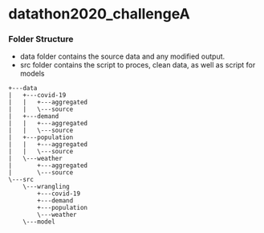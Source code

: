 # datathon2020_challengeA


### Folder Structure
- data folder contains the source data and any modified output.
- src folder contains the script to proces, clean data, as well as script for models  
```
+---data
|   +---covid-19
|   |   +---aggregated
|   |   \---source
|   +---demand
|   |   +---aggregated
|   |   \---source
|   +---population
|   |   +---aggregated
|   |   \---source
|   \---weather
|       +---aggregated
|       \---source
\---src
    \---wrangling
        +---covid-19
        +---demand
        +---population
        \---weather
    \---model
```
